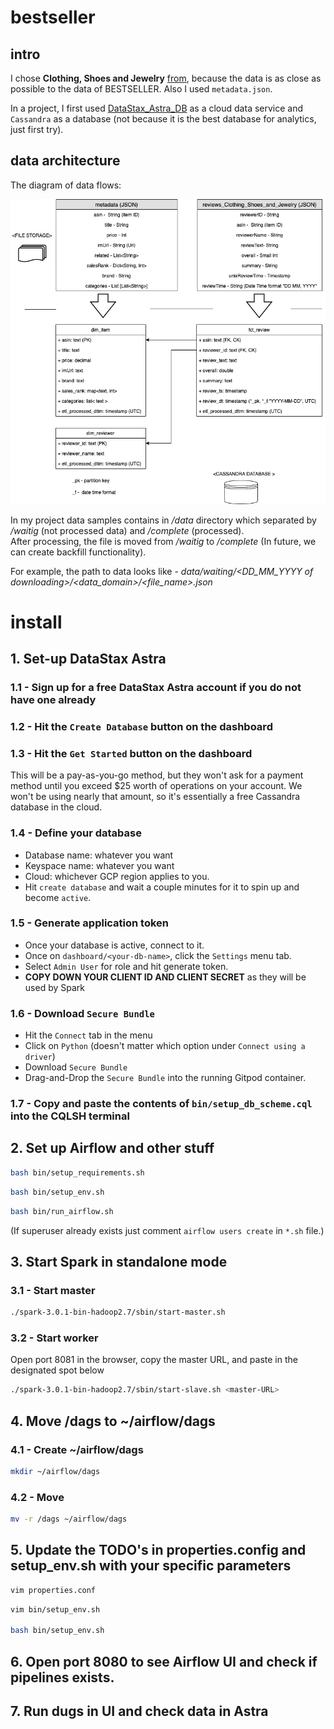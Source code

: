 # bestseller
## intro
I chose **Clothing, Shoes and Jewelry** [from](http://jmcauley.ucsd.edu/data/amazon/links.html), because the data is as close as possible to the data of BESTSELLER. Also I used `metadata.json`.

In a project, I first used [DataStax_Astra_DB](https://auth.cloud.datastax.com/) as a cloud data service and `Cassandra` as a database (not because it is the best database for analytics, just first try).
## data architecture  
The diagram of data flows:  

![data model](https://github.com/Draqneel/bestseller/blob/main/Clothing_shoes_jewelry.drawio.png?raw=True)  

In my project data samples contains in */data* directory which separated by */waitig* (not processed data) and */complete* (processed).  
After processing, the file is moved from */waitig* to */complete* (In future, we can create backfill functionality).  

For example, the path to data looks like - *data/waiting/<DD_MM_YYYY of downloading>/<data_domain>/<file_name>.json*  

# install 

## 1. Set-up DataStax Astra

### 1.1 - Sign up for a free DataStax Astra account if you do not have one already

### 1.2 - Hit the `Create Database` button on the dashboard

### 1.3 - Hit the `Get Started` button on the dashboard
This will be a pay-as-you-go method, but they won't ask for a payment method until you exceed $25 worth of operations on your account. We won't be using nearly that amount, so it's essentially a free Cassandra database in the cloud.

### 1.4 - Define your database
- Database name: whatever you want
- Keyspace name: whatever you want
- Cloud: whichever GCP region applies to you. 
- Hit `create database` and wait a couple minutes for it to spin up and become `active`.

### 1.5 - Generate application token
- Once your database is active, connect to it. 
- Once on `dashboard/<your-db-name>`, click the `Settings` menu tab. 
- Select `Admin User` for role and hit generate token. 
- **COPY DOWN YOUR CLIENT ID AND CLIENT SECRET** as they will be used by Spark

### 1.6 - Download `Secure Bundle`
- Hit the `Connect` tab in the menu
- Click on `Python` (doesn't matter which option under `Connect using a driver`)
- Download `Secure Bundle`
- Drag-and-Drop the `Secure Bundle` into the running Gitpod container.

### 1.7 - Copy and paste the contents of `bin/setup_db_scheme.cql` into the CQLSH terminal

## 2. Set up Airflow and other stuff

```bash
bash bin/setup_requirements.sh
```

```bash
bash bin/setup_env.sh
```

```bash
bash bin/run_airflow.sh
```
(If superuser already exists just comment `airflow users create` in `*.sh` file.)

## 3. Start Spark in standalone mode

### 3.1 - Start master

```bash
./spark-3.0.1-bin-hadoop2.7/sbin/start-master.sh
```

### 3.2 - Start worker

Open port 8081 in the browser, copy the master URL, and paste in the designated spot below

```bash
./spark-3.0.1-bin-hadoop2.7/sbin/start-slave.sh <master-URL>
```

## 4. Move /dags to ~/airflow/dags

### 4.1 - Create ~/airflow/dags

```bash
mkdir ~/airflow/dags
```

### 4.2 - Move 

```bash
mv -r /dags ~/airflow/dags
```

## 5. Update the TODO's in properties.config and setup_env.sh with your specific parameters

```bash
vim properties.conf
```

```bash
vim bin/setup_env.sh

bash bin/setup_env.sh
```

## 6. Open port 8080 to see Airflow UI and check if pipelines exists. 

## 7. Run dugs in UI and check data in Astra
